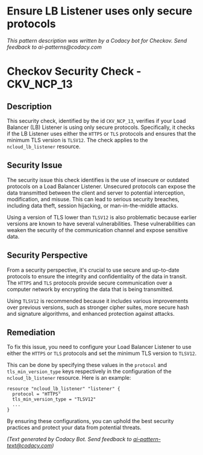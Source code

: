 # Ensure LB Listener uses only secure protocols

_This pattern description was written by a Codacy bot for Checkov. Send feedback to ai-patterns@codacy.com_

# Checkov Security Check - CKV_NCP_13

## Description

This security check, identified by the id `CKV_NCP_13`, verifies if your Load Balancer (LB) Listener is using only secure protocols. Specifically, it checks if the LB Listener uses either the `HTTPS` or `TLS` protocols and ensures that the minimum TLS version is `TLSV12`. The check applies to the `ncloud_lb_listener` resource.

## Security Issue

The security issue this check identifies is the use of insecure or outdated protocols on a Load Balancer Listener. Unsecured protocols can expose the data transmitted between the client and server to potential interception, modification, and misuse. This can lead to serious security breaches, including data theft, session hijacking, or man-in-the-middle attacks.

Using a version of TLS lower than `TLSV12` is also problematic because earlier versions are known to have several vulnerabilities. These vulnerabilities can weaken the security of the communication channel and expose sensitive data.

## Security Perspective

From a security perspective, it's crucial to use secure and up-to-date protocols to ensure the integrity and confidentiality of the data in transit. The `HTTPS` and `TLS` protocols provide secure communication over a computer network by encrypting the data that is being transmitted. 

Using `TLSV12` is recommended because it includes various improvements over previous versions, such as stronger cipher suites, more secure hash and signature algorithms, and enhanced protection against attacks.

## Remediation

To fix this issue, you need to configure your Load Balancer Listener to use either the `HTTPS` or `TLS` protocols and set the minimum TLS version to `TLSV12`. 

This can be done by specifying these values in the `protocol` and `tls_min_version_type` keys respectively in the configuration of the `ncloud_lb_listener` resource. Here is an example:

```hcl
resource "ncloud_lb_listener" "listener" {
  protocol = "HTTPS"
  tls_min_version_type = "TLSV12"
  ...
}
```

By ensuring these configurations, you can uphold the best security practices and protect your data from potential threats.

_(Text generated by Codacy Bot. Send feedback to ai-pattern-text@codacy.com)_
